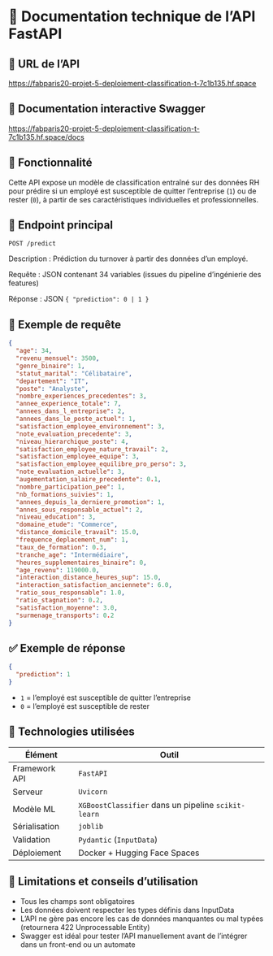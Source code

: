 # 📘 Documentation technique de l’API FastAPI

## 🔹 URL de l’API

https://fabparis20-projet-5-deploiement-classification-t-7c1b135.hf.space

## 🔹 Documentation interactive Swagger

https://fabparis20-projet-5-deploiement-classification-t-7c1b135.hf.space/docs

## 🧠 Fonctionnalité
Cette API expose un modèle de classification entraîné sur des données RH pour prédire si un employé est susceptible de quitter l’entreprise (`1`) ou de rester (`0`), à partir de ses caractéristiques individuelles et professionnelles.

## 🔁 Endpoint principal
`POST /predict`

Description : Prédiction du turnover à partir des données d’un employé.

Requête : JSON contenant 34 variables (issues du pipeline d’ingénierie des features)

Réponse : JSON `{ "prediction": 0 | 1 }`

## 📝 Exemple de requête
```json
{
  "age": 34,
  "revenu_mensuel": 3500,
  "genre_binaire": 1,
  "statut_marital": "Célibataire",
  "departement": "IT",
  "poste": "Analyste",
  "nombre_experiences_precedentes": 3,
  "annee_experience_totale": 7,
  "annees_dans_l_entreprise": 2,
  "annees_dans_le_poste_actuel": 1,
  "satisfaction_employee_environnement": 3,
  "note_evaluation_precedente": 3,
  "niveau_hierarchique_poste": 4,
  "satisfaction_employee_nature_travail": 2,
  "satisfaction_employee_equipe": 3,
  "satisfaction_employee_equilibre_pro_perso": 3,
  "note_evaluation_actuelle": 3,
  "augementation_salaire_precedente": 0.1,
  "nombre_participation_pee": 1,
  "nb_formations_suivies": 1,
  "annees_depuis_la_derniere_promotion": 1,
  "annes_sous_responsable_actuel": 2,
  "niveau_education": 3,
  "domaine_etude": "Commerce",
  "distance_domicile_travail": 15.0,
  "frequence_deplacement_num": 1,
  "taux_de_formation": 0.3,
  "tranche_age": "Intermédiaire",
  "heures_supplementaires_binaire": 0,
  "age_revenu": 119000.0,
  "interaction_distance_heures_sup": 15.0,
  "interaction_satisfaction_anciennete": 6.0,
  "ratio_sous_responsable": 1.0,
  "ratio_stagnation": 0.2,
  "satisfaction_moyenne": 3.0,
  "surmenage_transports": 0.2
}
```
## ✅ Exemple de réponse
```json
{
  "prediction": 1
}
```
- `1` = l’employé est susceptible de quitter l’entreprise
- `0` = l’employé est susceptible de rester

## 🧱 Technologies utilisées
| Élément        | Outil                                                   |
|----------------|----------------------------------------------------------|
| Framework API  | `FastAPI`                                               |
| Serveur        | `Uvicorn`                                               |
| Modèle ML      | `XGBoostClassifier` dans un pipeline `scikit-learn`     |
| Sérialisation  | `joblib`                                                |
| Validation     | `Pydantic` (`InputData`)                                |
| Déploiement    | Docker + Hugging Face Spaces                            |


## 📎 Limitations et conseils d’utilisation
- Tous les champs sont obligatoires
- Les données doivent respecter les types définis dans InputData
- L’API ne gère pas encore les cas de données manquantes ou mal typées (retournera 422 Unprocessable Entity)
- Swagger est idéal pour tester l’API manuellement avant de l’intégrer dans un front-end ou un automate